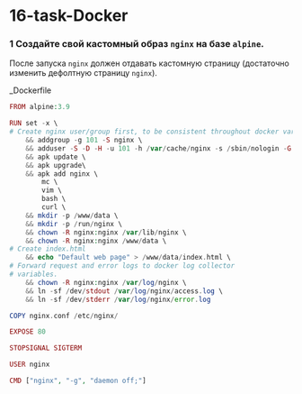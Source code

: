 # 16-task-Docker


### 1  Создайте свой кастомный образ `nginx` на базе `alpine`. 
После запуска `nginx` должен отдавать кастомную страницу (достаточно изменить дефолтную страницу `nginx`).  

_Dockerfile
```php
FROM alpine:3.9

RUN set -x \
# Create nginx user/group first, to be consistent throughout docker variants
    && addgroup -g 101 -S nginx \
    && adduser -S -D -H -u 101 -h /var/cache/nginx -s /sbin/nologin -G nginx -g nginx nginx \
    && apk update \
    && apk upgrade\
    && apk add nginx \
        mc \
        vim \
        bash \
        curl \
    && mkdir -p /www/data \
    && mkdir -p /run/nginx \
    && chown -R nginx:nginx /var/lib/nginx \
    && chown -R nginx:nginx /www/data \
# Create index.html
    && echo "Default web page" > /www/data/index.html \
# Forward request and error logs to docker log collector
# variables.
    && chown -R nginx:nginx /var/log/nginx \
    && ln -sf /dev/stdout /var/log/nginx/access.log \
    && ln -sf /dev/stderr /var/log/nginx/error.log

COPY nginx.conf /etc/nginx/

EXPOSE 80

STOPSIGNAL SIGTERM

USER nginx 

CMD ["nginx", "-g", "daemon off;"]
```
